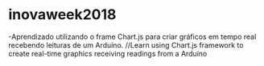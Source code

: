 # inovaweek2018
-Aprendizado utilizando o frame Chart.js para criar gráficos em tempo real recebendo leituras de um Arduíno. //Learn using Chart.js framework to create real-time graphics receiving readings from a Arduíno 
